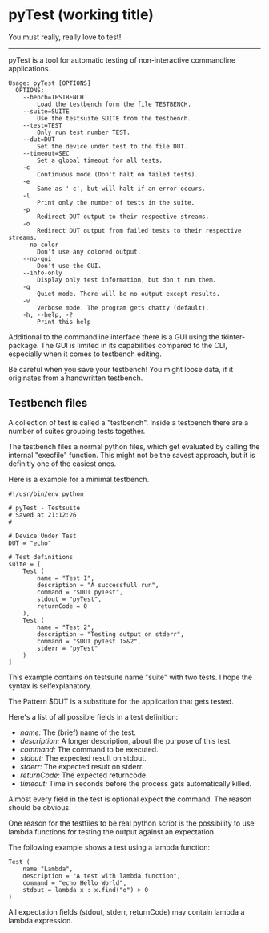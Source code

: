 pyTest (working title)
======================
You must really, really love to test!

---

pyTest is a tool for automatic testing of non-interactive commandline 
applications.

	Usage: pyTest [OPTIONS]
	  OPTIONS:
	    --bench=TESTBENCH
	        Load the testbench form the file TESTBENCH.
	    --suite=SUITE
	        Use the testsuite SUITE from the testbench.
	    --test=TEST
	        Only run test number TEST.
	    --dut=DUT
	        Set the device under test to the file DUT.
	    --timeout=SEC
	        Set a global timeout for all tests.
	    -c
	        Continuous mode (Don't halt on failed tests).
	    -e
	        Same as '-c', but will halt if an error occurs.
	    -l
	        Print only the number of tests in the suite.
	    -p
	        Redirect DUT output to their respective streams.
	    -o
	        Redirect DUT output from failed tests to their respective streams.
	    --no-color
	        Don't use any colored output.
	    --no-gui
	        Don't use the GUI.
	    --info-only
	        Display only test information, but don't run them.
	    -q
	        Quiet mode. There will be no output except results.
	    -v
	        Verbose mode. The program gets chatty (default).
	    -h, --help, -?
	        Print this help

Additional to the commandline interface there is a GUI using the 
tkinter-package. The GUI is limited in its capabilities compared to the CLI,
especially when it comes to testbench editing.

Be careful when you save your testbench! You might loose data, if it originates
 from a handwritten testbench.


Testbench files
---------------

A collection of test is called a "testbench".
Inside a testbench there are a number of suites grouping tests together.

The testbench files a normal python files, which get evaluated by calling
the internal "execfile" function. This might not be the savest approach, but
it is definitly one of the easiest ones.

Here is a example for a minimal testbench.

	#!/usr/bin/env python
	
	# pyTest - Testsuite
	# Saved at 21:12:26
	# 

	# Device Under Test
	DUT = "echo"

	# Test definitions
	suite = [
		Test (
			name = "Test 1",
			description = "A successfull run",
			command = "$DUT pyTest",
			stdout = "pyTest",
			returnCode = 0
		),
		Test (
			name = "Test 2",
			description = "Testing output on stderr",
			command = "$DUT pyTest 1>&2",
			stderr = "pyTest"
		)
	]
	
This example contains on testsuite name "suite" with two tests.
I hope the syntax is selfexplanatory.

The Pattern $DUT is a substitute for the application that gets tested.

Here's a list of all possible fields in a test definition:

- *name:* The (brief) name of the test.
- *description:* A longer description, about the purpose of this test.
- *command:* The command to be executed.
- *stdout:* The expected result on stdout.
- *stderr:* The expected result on stderr.
- *returnCode:* The expected returncode.
- *timeout:* Time in seconds before the process gets automatically killed.

Almost every field in the test is optional expect the command. The reason 
should be obvious.

One reason for the testfiles to be real python script is the possibility to use 
lambda functions for testing the output against an expectation.

The following example shows a test using a lambda function:

	Test (
		name "Lambda",
		description = "A test with lambda function",
		command = "echo Hello World",
		stdout = lambda x : x.find("o") > 0
	)
	
All expectation fields (stdout, stderr, returnCode) may contain lambda 
a lambda expression.


